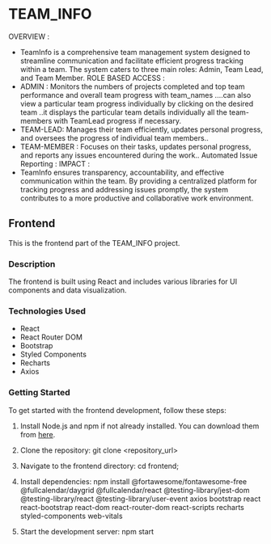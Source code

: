 
# TEAM_INFO
OVERVIEW :    
 * TeamInfo is a comprehensive team management system designed to streamline communication and facilitate efficient progress tracking within a team. The system caters to three main roles: Admin, Team Lead, and Team Member.
ROLE BASED ACCESS :
* ADMIN  : Monitors the numbers of projects completed and top team performance and overall team progress with team_names ....can also view a  particular team progress individually by  clicking on the desired team ..it displays the particular team details individually all the team-members with TeamLead progress if necessary.
* TEAM-LEAD: Manages their team efficiently, updates personal progress, and oversees the progress of individual team members..
* TEAM-MEMBER : Focuses on their tasks, updates personal progress, and reports any issues encountered during the work..
Automated Issue Reporting :
IMPACT : 
* TeamInfo ensures transparency, accountability, and effective communication within the team. By providing a centralized platform for tracking progress and addressing issues promptly, the system contributes to a more productive and collaborative work environment.

## Frontend

This is the frontend part of the TEAM_INFO project.

### Description

The frontend is built using React and includes various libraries for UI components and data visualization.

### Technologies Used

- React
- React Router DOM
- Bootstrap
- Styled Components
- Recharts
- Axios

### Getting Started

To get started with the frontend development, follow these steps:

1. Install Node.js and npm if not already installed. You can download them from [here](https://nodejs.org/).

2. Clone the repository:
   git clone <repository_url>
   
3. Navigate to the frontend directory:
     cd frontend;
     
4. Install dependencies:
      npm install @fortawesome/fontawesome-free @fullcalendar/daygrid @fullcalendar/react @testing-library/jest-dom @testing-library/react @testing-library/user-event axios bootstrap react react-bootstrap react-dom react-router-dom react-scripts recharts styled-components web-vitals


5. Start the development server:
    npm start